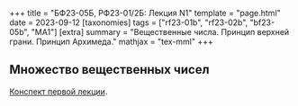 +++
title = "БФ23-05Б, РФ23-01/2Б: Лекция N1"
template = "page.html"
date = 2023-09-12
[taxonomies]
tags = ["rf23-01b", "rf23-02b", "bf23-05b", "MA1"]
[extra]
summary = "Вещественные числа. Принцип верхней грани. Принцип Архимеда."
mathjax = "tex-mml"
+++

<!-- more -->

## Множество вещественных чисел 

[Конспект первой лекции](/MA1_Lecture_1.pdf). 
